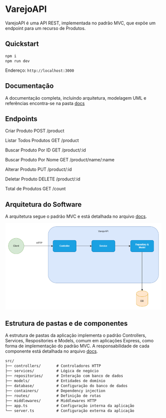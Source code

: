 # VarejoAPI

VarejoAPI é uma API REST, implementada no padrão MVC, que expõe um endpoint para um recurso de Produtos.

## Quickstart

```
npm i
npm run dev
```

Endereço: `http://localhost:3000`

## Documentação

A documentação completa, incluindo arquitetura, modelagem UML e referências encontra-se na pasta [docs](docs)

## Endpoints

Criar Produto
POST
/product

Listar Todos Produtos
GET
/product

Buscar Produto Por ID
GET
/product/:id

Buscar Produto Por Nome
GET
/product/name/:name

Alterar Produto
PUT
/product/:id

Deletar Produto
DELETE
/product/:id

Total de Produtos
GET
/count

## Arquitetura do Software

A arquitetura segue o padrão MVC e está detalhada no arquivo [docs](docs/Architecture.md).

![Arquitetura](docs/Architecture.png)

## Estrutura de pastas e de componentes

A estrutura de pastas da aplicação implementa o padrão Controllers, Services, Respositories e Models, comum em aplicações Express, como forma de implementação do padrão MVC. A responsabilidade de cada componente está detalhada no arquivo [docs](docs/Architecture.md).

```
src/
├── controllers/       # Controladores HTTP
├── services/          # Lógica de negócio
├── repositories/      # Interação com banco de dados
├── models/            # Entidades de domínio
├── database/          # Configuração do banco de dados
├── containers/        # Dependency injection
├── routes/            # Definição de rotas
├── middlewares/       # Middlewares HTTP
├── app.ts             # Configuração interna da aplicação
└── server.ts          # Configuração externa da aplicação
```
